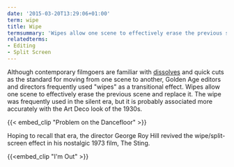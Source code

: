 ```yaml
---
date: '2015-03-20T13:29:06+01:00'
term: wipe
title: Wipe
termsummary: 'Wipes allow one scene to effectively erase the previous scene and replace it.'
relatedterms:
- Editing
- Split Screen
---
```


Although contemporary filmgoers are familiar with
[dissolves](../dissolve/) and quick cuts as the standard for moving
from one scene to another, Golden Age editors and directors frequently
used "wipes" as a transitional effect. Wipes allow one scene to
effectively erase the previous scene and replace it. The wipe was
frequently used in the silent era, but it is probably associated more
accurately with the Art Deco look of the 1930s.

<!--more-->

{{< embed_clip "Problem on the Dancefloor" >}}

Hoping to recall that era, the director George Roy Hill revived the
wipe/split-screen effect in his nostalgic 1973 film, The Sting.

{{<embed_clip "I'm Out" >}}